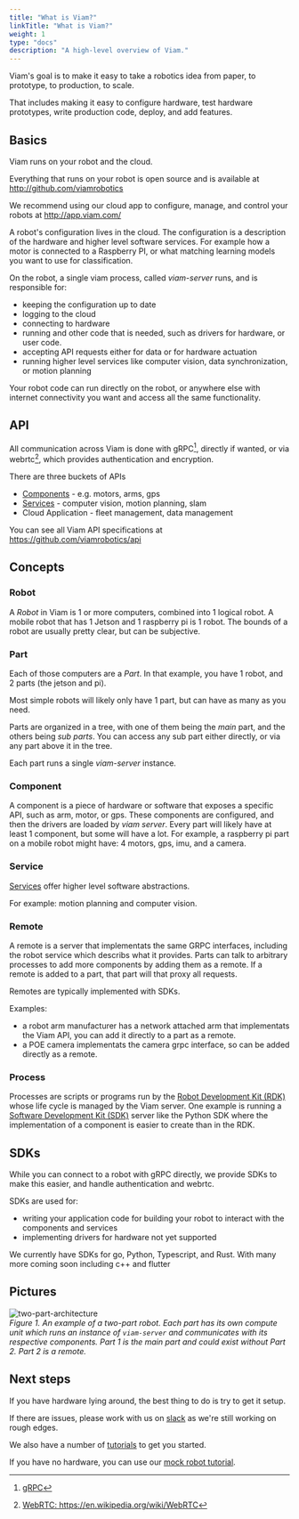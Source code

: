 ```yaml
---
title: "What is Viam?"
linkTitle: "What is Viam?"
weight: 1
type: "docs"
description: "A high-level overview of Viam."
---
```


Viam's goal is to make it easy to take a robotics idea from paper, to prototype, to production, to scale. 

That includes making it easy to configure hardware, test hardware prototypes, write production code, deploy, and add features.

## Basics
Viam runs on your robot and the cloud.

Everything that runs on your robot is open source and is available at http://github.com/viamrobotics 

We recommend using our cloud app to configure, manage, and control your robots at http://app.viam.com/

A robot's configuration lives in the cloud.
The configuration is a description of the hardware and higher level software services.
For example how a motor is connected to a Raspberry PI, or what matching learning models you want to use for classification.

On the robot, a single viam process, called _viam-server_ runs, and is responsible for: 
- keeping the configuration up to date
- logging to the cloud
- connecting to hardware
- running and other code that is needed, such as drivers for hardware, or user code.
- accepting API requests either for data or for hardware actuation
- running higher level services like computer vision, data synchronization, or motion planning

Your robot code can run directly on the robot, or anywhere else with internet connectivity you want and access all the same functionality.

## API

All communication across Viam is done with gRPC[^grpc], directly if wanted, or via webrtc[^webrtc], which provides authentication and encryption.

[^grpc]: <a href="https://grpc.io/" target="_blank">gRPC</a>
[^webrtc]: <a href="https://en.wikipedia.org/wiki/WebRTC)" target="_blank">WebRTC: ht<span></span>tps://en.wikipedia.org/wiki/WebRTC</a> 

There are three buckets of APIs
- [Components](/components) - e.g. motors, arms, gps 
- [Services](/services) - computer vision, motion planning, slam
- Cloud Application - fleet management, data management

You can see all Viam API specifications at https://github.com/viamrobotics/api

## Concepts

### Robot
A _Robot_ in Viam is 1 or more computers, combined into 1 logical robot.
A mobile robot that has 1 Jetson and 1 raspberry pi is 1 robot.
The bounds of a robot are usually pretty clear, but can be subjective. 

### Part
Each of those computers are a _Part_. In that example, you have 1 robot, and 2 parts (the jetson and pi).

Most simple robots will likely only have 1 part, but can have as many as you need.

Parts are organized in a tree, with one of them being the _main_ part, and the others being _sub parts_.
You can access any sub part either directly, or via any part above it in the tree.

Each part runs a single _viam-server_ instance.

### Component

A component is a piece of hardware or software that exposes a specific API, such as arm, motor, or gps.
These components are configured, and then the drivers are loaded by _viam server_.
Every part will likely have at least 1 component, but some will have a lot.
For example, a raspberry pi part on a mobile robot might have: 4 motors, gps, imu, and a camera.

### Service

[Services](/services) offer higher level software abstractions.

For example: motion planning and computer vision.

### Remote

A remote is a server that implementats the same GRPC interfaces, including the robot service which describs what it provides.
Parts can talk to arbitrary processes to add more components by adding them as a remote.
If a remote is added to a part, that part will that proxy all requests.

Remotes are typically implemented with SDKs.

Examples: 
- a robot arm manufacturer has a network attached arm that implementats the Viam API, you can add it directly to a part as a remote.
- a POE camera implementats the camera grpc interface, so can be added directly as a remote.

### Process
Processes are scripts or programs run by the [Robot Development Kit (RDK)](../../appendix/glossary#rdk_anchor) whose life cycle is managed by the Viam server.
One example is running a [Software Development Kit (SDK)](/product-overviews/sdk-as-server) server like the Python SDK where the implementation of a component is easier to create than in the RDK.

## SDKs

While you can connect to a robot with gRPC directly, we provide SDKs to make this easier, and handle authentication and webrtc.

SDKs are used for:
- writing your application code for building your robot to interact with the components and services
- implementing drivers for hardware not yet supported

We currently have SDKs for go, Python, Typescript, and Rust. With many more coming soon including c++ and flutter

## Pictures

![two-part-architecture](../img/overview-two-part-architecture.png)  
_Figure 1.
An example of a two-part robot.
Each part has its own compute unit which runs an instance of `viam-server` and communicates with its respective components.
Part 1 is the main part and could exist without Part 2.
Part 2 is a remote._

## Next steps

If you have hardware lying around, the best thing to do is try to get it setup.

If there are issues, please work with us on [slack](https://viamrobotics.slack.com/) as we're still working on rough edges.

We also have a number of [tutorials](/tutorials) to get you started.

If you have no hardware, you can use our [mock robot tutorial](/tutorials/how_to_build_a_mock_robot).


